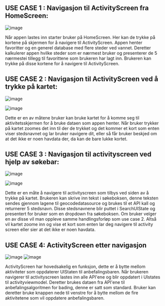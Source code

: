 ## USE CASE 1 : Navigasjon til ActivityScreen fra HomeScreen:
![image](https://media.github.uio.no/user/9127/files/5045cdee-5e3a-4a6f-8a7d-f660c1088de9)

Når appen lastes inn starter bruker på HomeScreen. Her kan de trykke på kortene på skjermen for å navigere til ActivityScreen.
Appen henter favoritter og en generel database med flere steder ved vannet. Deretter kalkulerer appen hvilke steder som er nærmest bruker og presenterer de 5 nærmestei tillegg til favorittene som brukeren har lagt inn. Brukeren kan trykke på disse kortene for å navigere til ActivityScreen.


## USE CASE 2 : Navigasjon til ActivityScreen  ved å trykke på kartet:
![image](https://media.github.uio.no/user/9127/files/f6fc1281-a721-4d24-856e-8eceef610e3b)

![image](https://media.github.uio.no/user/9127/files/e760c536-13c5-40bf-97ae-04ccab8c1950)


Dette er en av måtene bruker kan bruke kartet for å komme seg til aktivitetsskjermen for å bruke dataen som appen henter.
Når bruker trykker på kartet zoomes det inn til der de trykket og det kommer et kort som enten viser stedsnavnet og lar bruker navigere dit, eller så får bruker beskjed
om at det ikke er noen havdata der, da kan de bare lukke kortet.


## USE CASE 3 : Navigasjon til activityscreen ved hjelp av søkebar:
![image](https://media.github.uio.no/user/9127/files/ca5d0d0f-89d9-4615-b320-ad92fa6e2e09)

![image](https://media.github.uio.no/user/9127/files/f2c84fe6-9f9f-4886-a885-54d96a31e5e5)


Dette er en måte å navigere til activityscreen som tilbys ved siden av å trykke på kartet.
Brukeren kan skrive inn tekst i søkeboksen, denne teksten sendes gjennom lagene til geocodedatasource og brukes til et API kall og returnerer 5 stedsnavn.
Disse stedsnavnene blir puttet i SearchUIState og presentert for bruker som en dropdown fra søkeboksen. Om bruker velger en av disse vil man oppleve samme handlingsforløp
som use case 2. Altså vil kartet zoome inn og vise et kort som enten lar deg navigere til activity screen eller sier at det ikke er noen havdata.

## USE CASE 4: ActivityScreen etter navigasjon 
![image](https://media.github.uio.no/user/9127/files/f7561e15-cfd9-4442-a5b0-a82fa814098a)
![image](https://media.github.uio.no/user/9127/files/07be87b5-3354-4959-8e5f-3408696caf68)


ActivityScreen har hovedsakelig en funksjon, dette er å bytte mellom aktiviteter som oppdaterer UIStaten til anbefalingsbaren.
Når brukeren navigerer til activityscreen lastes inn alle API'ene og blir oppdatert i UIstates til activityviewmodel.
Deretter brukes dataen fra API'ene til anbefalingsalgoritmen for bading, denne er satt som standard.
Bruker kan deretter bruke knappen nede til venstre for å bytte mellom de fire aktivitetene som vil oppdatere anbefalingsbaren.







   
  

